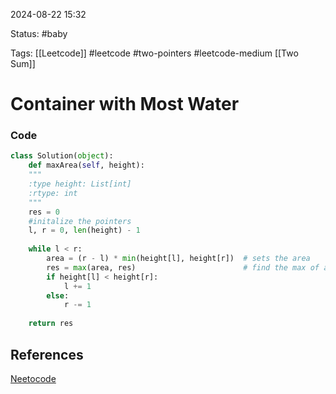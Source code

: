 
2024-08-22  15:32

Status: #baby 

Tags:  [[Leetcode]] #leetcode #two-pointers #leetcode-medium [[Two Sum]]

# Container with Most Water

### Code
```python
class Solution(object):
	def maxArea(self, height):
	"""	
	:type height: List[int]
	:rtype: int
	"""
	res = 0
	#initalize the pointers
	l, r = 0, len(height) - 1
		
	while l < r:
		area = (r - l) * min(height[l], height[r])  # sets the area
		res = max(area, res)                        # find the max of area                                                        & res
		if height[l] < height[r]:
			l += 1
		else:
			r -= 1
	
	return res
```




## References
[Neetocode](https://youtu.be/UuiTKBwPgAo)
